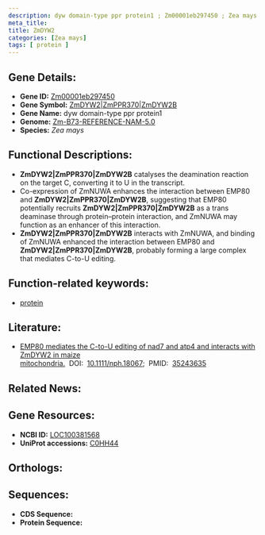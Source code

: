 ```yaml
---
description: dyw domain-type ppr protein1 ; Zm00001eb297450 ; Zea mays
meta_title:
title: ZmDYW2
categories: [Zea mays]
tags: [ protein ]
---
```


## Gene Details:
- **Gene ID:** [Zm00001eb297450]()
- **Gene Symbol:** <u>ZmDYW2|ZmPPR370|ZmDYW2B</u>
- **Gene Name:** dyw domain-type ppr protein1
- **Genome:** [Zm-B73-REFERENCE-NAM-5.0]()
- **Species:** *Zea mays*

## Functional Descriptions:
   - **ZmDYW2|ZmPPR370|ZmDYW2B** catalyses the deamination reaction on the target C, converting it to U in the transcript.
   - Co-expression of ZmNUWA enhances the interaction between EMP80 and **ZmDYW2|ZmPPR370|ZmDYW2B**, suggesting that EMP80 potentially recruits **ZmDYW2|ZmPPR370|ZmDYW2B** as a trans deaminase through protein–protein interaction, and ZmNUWA may function as an enhancer of this interaction.
   - **ZmDYW2|ZmPPR370|ZmDYW2B** interacts with ZmNUWA, and binding of ZmNUWA enhanced the interaction between EMP80 and **ZmDYW2|ZmPPR370|ZmDYW2B**, probably forming a large complex that mediates C-to-U editing.

## Function-related keywords:
   - [protein](/tags/protein/)

## Literature:
   - [EMP80 mediates the C-to-U editing of nad7 and atp4 and interacts with ZmDYW2 in maize mitochondria.](https://doi.org/10.1111/nph.18067)&nbsp;&nbsp;DOI:&nbsp;&nbsp;[10.1111/nph.18067](https://doi.org/10.1111/nph.18067);&nbsp;&nbsp;PMID:&nbsp;&nbsp;[35243635](https://pubmed.ncbi.nlm.nih.gov/35243635/)

## Related News:

## Gene Resources:
- **NCBI ID:**  [LOC100381568](https://www.ncbi.nlm.nih.gov/gene/?term=LOC100381568)
- **UniProt accessions:**  [C0HH44](https://www.uniprot.org/uniprotkb/C0HH44/entry)

## Orthologs:

## Sequences:
- **CDS Sequence:**
- **Protein Sequence:**
